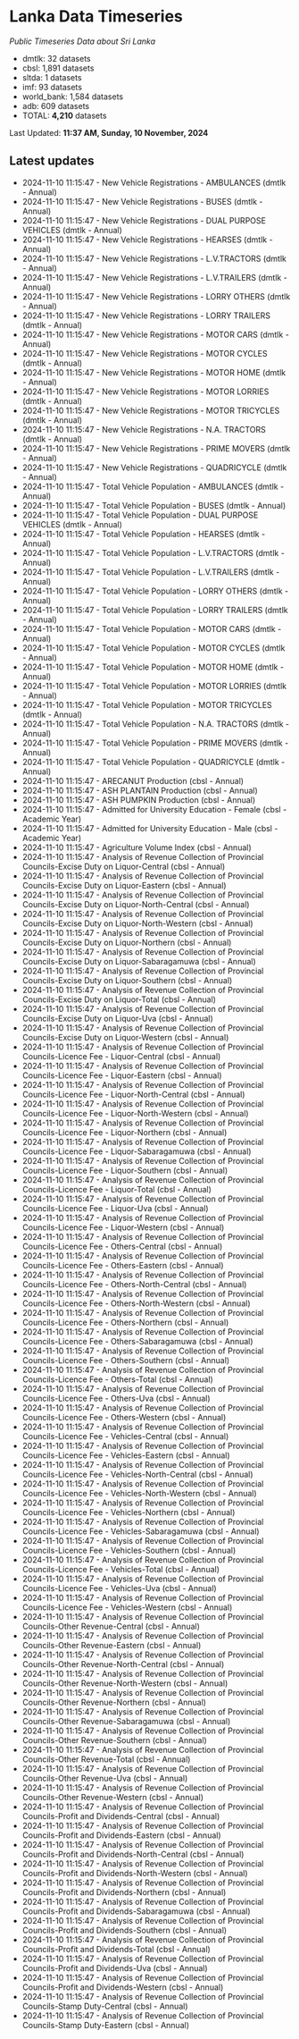 # Lanka Data Timeseries
*Public Timeseries Data about Sri Lanka*

* dmtlk: 32 datasets
* cbsl: 1,891 datasets
* sltda: 1 datasets
* imf: 93 datasets
* world_bank: 1,584 datasets
* adb: 609 datasets
* TOTAL: **4,210** datasets

Last Updated: **11:37 AM, Sunday, 10 November, 2024**

## Latest updates

* 2024-11-10 11:15:47 - New Vehicle Registrations - AMBULANCES (dmtlk - Annual)
* 2024-11-10 11:15:47 - New Vehicle Registrations - BUSES (dmtlk - Annual)
* 2024-11-10 11:15:47 - New Vehicle Registrations - DUAL PURPOSE VEHICLES (dmtlk - Annual)
* 2024-11-10 11:15:47 - New Vehicle Registrations - HEARSES (dmtlk - Annual)
* 2024-11-10 11:15:47 - New Vehicle Registrations - L.V.TRACTORS (dmtlk - Annual)
* 2024-11-10 11:15:47 - New Vehicle Registrations - L.V.TRAILERS (dmtlk - Annual)
* 2024-11-10 11:15:47 - New Vehicle Registrations - LORRY OTHERS (dmtlk - Annual)
* 2024-11-10 11:15:47 - New Vehicle Registrations - LORRY TRAILERS (dmtlk - Annual)
* 2024-11-10 11:15:47 - New Vehicle Registrations - MOTOR CARS (dmtlk - Annual)
* 2024-11-10 11:15:47 - New Vehicle Registrations - MOTOR CYCLES (dmtlk - Annual)
* 2024-11-10 11:15:47 - New Vehicle Registrations - MOTOR HOME (dmtlk - Annual)
* 2024-11-10 11:15:47 - New Vehicle Registrations - MOTOR LORRIES (dmtlk - Annual)
* 2024-11-10 11:15:47 - New Vehicle Registrations - MOTOR TRICYCLES (dmtlk - Annual)
* 2024-11-10 11:15:47 - New Vehicle Registrations - N.A. TRACTORS (dmtlk - Annual)
* 2024-11-10 11:15:47 - New Vehicle Registrations - PRIME MOVERS (dmtlk - Annual)
* 2024-11-10 11:15:47 - New Vehicle Registrations - QUADRICYCLE (dmtlk - Annual)
* 2024-11-10 11:15:47 - Total Vehicle Population - AMBULANCES (dmtlk - Annual)
* 2024-11-10 11:15:47 - Total Vehicle Population - BUSES (dmtlk - Annual)
* 2024-11-10 11:15:47 - Total Vehicle Population - DUAL PURPOSE VEHICLES (dmtlk - Annual)
* 2024-11-10 11:15:47 - Total Vehicle Population - HEARSES (dmtlk - Annual)
* 2024-11-10 11:15:47 - Total Vehicle Population - L.V.TRACTORS (dmtlk - Annual)
* 2024-11-10 11:15:47 - Total Vehicle Population - L.V.TRAILERS (dmtlk - Annual)
* 2024-11-10 11:15:47 - Total Vehicle Population - LORRY OTHERS (dmtlk - Annual)
* 2024-11-10 11:15:47 - Total Vehicle Population - LORRY TRAILERS (dmtlk - Annual)
* 2024-11-10 11:15:47 - Total Vehicle Population - MOTOR CARS (dmtlk - Annual)
* 2024-11-10 11:15:47 - Total Vehicle Population - MOTOR CYCLES (dmtlk - Annual)
* 2024-11-10 11:15:47 - Total Vehicle Population - MOTOR HOME (dmtlk - Annual)
* 2024-11-10 11:15:47 - Total Vehicle Population - MOTOR LORRIES (dmtlk - Annual)
* 2024-11-10 11:15:47 - Total Vehicle Population - MOTOR TRICYCLES (dmtlk - Annual)
* 2024-11-10 11:15:47 - Total Vehicle Population - N.A. TRACTORS (dmtlk - Annual)
* 2024-11-10 11:15:47 - Total Vehicle Population - PRIME MOVERS (dmtlk - Annual)
* 2024-11-10 11:15:47 - Total Vehicle Population - QUADRICYCLE (dmtlk - Annual)
* 2024-11-10 11:15:47 - ARECANUT Production (cbsl - Annual)
* 2024-11-10 11:15:47 - ASH PLANTAIN Production (cbsl - Annual)
* 2024-11-10 11:15:47 - ASH PUMPKIN Production (cbsl - Annual)
* 2024-11-10 11:15:47 - Admitted for University Education - Female (cbsl - Academic Year)
* 2024-11-10 11:15:47 - Admitted for University Education - Male (cbsl - Academic Year)
* 2024-11-10 11:15:47 - Agriculture Volume Index (cbsl - Annual)
* 2024-11-10 11:15:47 - Analysis of Revenue Collection of Provincial Councils-Excise Duty on Liquor-Central (cbsl - Annual)
* 2024-11-10 11:15:47 - Analysis of Revenue Collection of Provincial Councils-Excise Duty on Liquor-Eastern (cbsl - Annual)
* 2024-11-10 11:15:47 - Analysis of Revenue Collection of Provincial Councils-Excise Duty on Liquor-North-Central (cbsl - Annual)
* 2024-11-10 11:15:47 - Analysis of Revenue Collection of Provincial Councils-Excise Duty on Liquor-North-Western (cbsl - Annual)
* 2024-11-10 11:15:47 - Analysis of Revenue Collection of Provincial Councils-Excise Duty on Liquor-Northern (cbsl - Annual)
* 2024-11-10 11:15:47 - Analysis of Revenue Collection of Provincial Councils-Excise Duty on Liquor-Sabaragamuwa (cbsl - Annual)
* 2024-11-10 11:15:47 - Analysis of Revenue Collection of Provincial Councils-Excise Duty on Liquor-Southern (cbsl - Annual)
* 2024-11-10 11:15:47 - Analysis of Revenue Collection of Provincial Councils-Excise Duty on Liquor-Total (cbsl - Annual)
* 2024-11-10 11:15:47 - Analysis of Revenue Collection of Provincial Councils-Excise Duty on Liquor-Uva (cbsl - Annual)
* 2024-11-10 11:15:47 - Analysis of Revenue Collection of Provincial Councils-Excise Duty on Liquor-Western (cbsl - Annual)
* 2024-11-10 11:15:47 - Analysis of Revenue Collection of Provincial Councils-Licence Fee - Liquor-Central (cbsl - Annual)
* 2024-11-10 11:15:47 - Analysis of Revenue Collection of Provincial Councils-Licence Fee - Liquor-Eastern (cbsl - Annual)
* 2024-11-10 11:15:47 - Analysis of Revenue Collection of Provincial Councils-Licence Fee - Liquor-North-Central (cbsl - Annual)
* 2024-11-10 11:15:47 - Analysis of Revenue Collection of Provincial Councils-Licence Fee - Liquor-North-Western (cbsl - Annual)
* 2024-11-10 11:15:47 - Analysis of Revenue Collection of Provincial Councils-Licence Fee - Liquor-Northern (cbsl - Annual)
* 2024-11-10 11:15:47 - Analysis of Revenue Collection of Provincial Councils-Licence Fee - Liquor-Sabaragamuwa (cbsl - Annual)
* 2024-11-10 11:15:47 - Analysis of Revenue Collection of Provincial Councils-Licence Fee - Liquor-Southern (cbsl - Annual)
* 2024-11-10 11:15:47 - Analysis of Revenue Collection of Provincial Councils-Licence Fee - Liquor-Total (cbsl - Annual)
* 2024-11-10 11:15:47 - Analysis of Revenue Collection of Provincial Councils-Licence Fee - Liquor-Uva (cbsl - Annual)
* 2024-11-10 11:15:47 - Analysis of Revenue Collection of Provincial Councils-Licence Fee - Liquor-Western (cbsl - Annual)
* 2024-11-10 11:15:47 - Analysis of Revenue Collection of Provincial Councils-Licence Fee - Others-Central (cbsl - Annual)
* 2024-11-10 11:15:47 - Analysis of Revenue Collection of Provincial Councils-Licence Fee - Others-Eastern (cbsl - Annual)
* 2024-11-10 11:15:47 - Analysis of Revenue Collection of Provincial Councils-Licence Fee - Others-North-Central (cbsl - Annual)
* 2024-11-10 11:15:47 - Analysis of Revenue Collection of Provincial Councils-Licence Fee - Others-North-Western (cbsl - Annual)
* 2024-11-10 11:15:47 - Analysis of Revenue Collection of Provincial Councils-Licence Fee - Others-Northern (cbsl - Annual)
* 2024-11-10 11:15:47 - Analysis of Revenue Collection of Provincial Councils-Licence Fee - Others-Sabaragamuwa (cbsl - Annual)
* 2024-11-10 11:15:47 - Analysis of Revenue Collection of Provincial Councils-Licence Fee - Others-Southern (cbsl - Annual)
* 2024-11-10 11:15:47 - Analysis of Revenue Collection of Provincial Councils-Licence Fee - Others-Total (cbsl - Annual)
* 2024-11-10 11:15:47 - Analysis of Revenue Collection of Provincial Councils-Licence Fee - Others-Uva (cbsl - Annual)
* 2024-11-10 11:15:47 - Analysis of Revenue Collection of Provincial Councils-Licence Fee - Others-Western (cbsl - Annual)
* 2024-11-10 11:15:47 - Analysis of Revenue Collection of Provincial Councils-Licence Fee - Vehicles-Central (cbsl - Annual)
* 2024-11-10 11:15:47 - Analysis of Revenue Collection of Provincial Councils-Licence Fee - Vehicles-Eastern (cbsl - Annual)
* 2024-11-10 11:15:47 - Analysis of Revenue Collection of Provincial Councils-Licence Fee - Vehicles-North-Central (cbsl - Annual)
* 2024-11-10 11:15:47 - Analysis of Revenue Collection of Provincial Councils-Licence Fee - Vehicles-North-Western (cbsl - Annual)
* 2024-11-10 11:15:47 - Analysis of Revenue Collection of Provincial Councils-Licence Fee - Vehicles-Northern (cbsl - Annual)
* 2024-11-10 11:15:47 - Analysis of Revenue Collection of Provincial Councils-Licence Fee - Vehicles-Sabaragamuwa (cbsl - Annual)
* 2024-11-10 11:15:47 - Analysis of Revenue Collection of Provincial Councils-Licence Fee - Vehicles-Southern (cbsl - Annual)
* 2024-11-10 11:15:47 - Analysis of Revenue Collection of Provincial Councils-Licence Fee - Vehicles-Total (cbsl - Annual)
* 2024-11-10 11:15:47 - Analysis of Revenue Collection of Provincial Councils-Licence Fee - Vehicles-Uva (cbsl - Annual)
* 2024-11-10 11:15:47 - Analysis of Revenue Collection of Provincial Councils-Licence Fee - Vehicles-Western (cbsl - Annual)
* 2024-11-10 11:15:47 - Analysis of Revenue Collection of Provincial Councils-Other Revenue-Central (cbsl - Annual)
* 2024-11-10 11:15:47 - Analysis of Revenue Collection of Provincial Councils-Other Revenue-Eastern (cbsl - Annual)
* 2024-11-10 11:15:47 - Analysis of Revenue Collection of Provincial Councils-Other Revenue-North-Central (cbsl - Annual)
* 2024-11-10 11:15:47 - Analysis of Revenue Collection of Provincial Councils-Other Revenue-North-Western (cbsl - Annual)
* 2024-11-10 11:15:47 - Analysis of Revenue Collection of Provincial Councils-Other Revenue-Northern (cbsl - Annual)
* 2024-11-10 11:15:47 - Analysis of Revenue Collection of Provincial Councils-Other Revenue-Sabaragamuwa (cbsl - Annual)
* 2024-11-10 11:15:47 - Analysis of Revenue Collection of Provincial Councils-Other Revenue-Southern (cbsl - Annual)
* 2024-11-10 11:15:47 - Analysis of Revenue Collection of Provincial Councils-Other Revenue-Total (cbsl - Annual)
* 2024-11-10 11:15:47 - Analysis of Revenue Collection of Provincial Councils-Other Revenue-Uva (cbsl - Annual)
* 2024-11-10 11:15:47 - Analysis of Revenue Collection of Provincial Councils-Other Revenue-Western (cbsl - Annual)
* 2024-11-10 11:15:47 - Analysis of Revenue Collection of Provincial Councils-Profit and Dividends-Central (cbsl - Annual)
* 2024-11-10 11:15:47 - Analysis of Revenue Collection of Provincial Councils-Profit and Dividends-Eastern (cbsl - Annual)
* 2024-11-10 11:15:47 - Analysis of Revenue Collection of Provincial Councils-Profit and Dividends-North-Central (cbsl - Annual)
* 2024-11-10 11:15:47 - Analysis of Revenue Collection of Provincial Councils-Profit and Dividends-North-Western (cbsl - Annual)
* 2024-11-10 11:15:47 - Analysis of Revenue Collection of Provincial Councils-Profit and Dividends-Northern (cbsl - Annual)
* 2024-11-10 11:15:47 - Analysis of Revenue Collection of Provincial Councils-Profit and Dividends-Sabaragamuwa (cbsl - Annual)
* 2024-11-10 11:15:47 - Analysis of Revenue Collection of Provincial Councils-Profit and Dividends-Southern (cbsl - Annual)
* 2024-11-10 11:15:47 - Analysis of Revenue Collection of Provincial Councils-Profit and Dividends-Total (cbsl - Annual)
* 2024-11-10 11:15:47 - Analysis of Revenue Collection of Provincial Councils-Profit and Dividends-Uva (cbsl - Annual)
* 2024-11-10 11:15:47 - Analysis of Revenue Collection of Provincial Councils-Profit and Dividends-Western (cbsl - Annual)
* 2024-11-10 11:15:47 - Analysis of Revenue Collection of Provincial Councils-Stamp Duty-Central (cbsl - Annual)
* 2024-11-10 11:15:47 - Analysis of Revenue Collection of Provincial Councils-Stamp Duty-Eastern (cbsl - Annual)